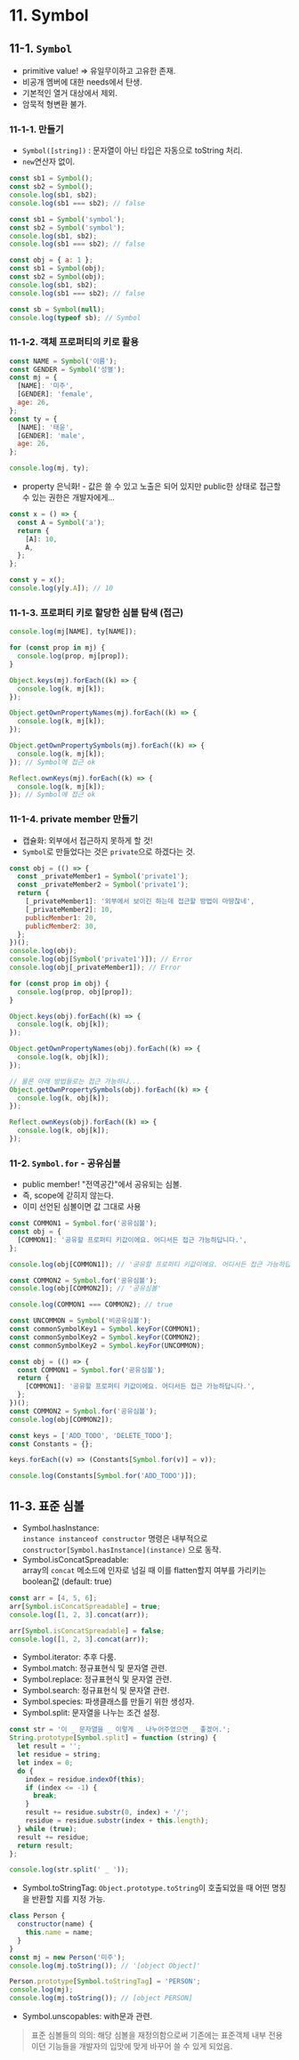 # 11. Symbol

## 11-1. `Symbol`

- primitive value! => 유일무이하고 고유한 존재.
- 비공개 멤버에 대한 needs에서 탄생.
- 기본적인 열거 대상에서 제외.
- 암묵적 형변환 불가.

### 11-1-1. 만들기

- `Symbol([string])` : 문자열이 아닌 타입은 자동으로 toString 처리.
- `new`연산자 없이.

```js
const sb1 = Symbol();
const sb2 = Symbol();
console.log(sb1, sb2);
console.log(sb1 === sb2); // false
```

```js
const sb1 = Symbol('symbol');
const sb2 = Symbol('symbol');
console.log(sb1, sb2);
console.log(sb1 === sb2); // false
```

```js
const obj = { a: 1 };
const sb1 = Symbol(obj);
const sb2 = Symbol(obj);
console.log(sb1, sb2);
console.log(sb1 === sb2); // false
```

```js
const sb = Symbol(null);
console.log(typeof sb); // Symbol
```

### 11-1-2. 객체 프로퍼티의 키로 활용

```js
const NAME = Symbol('이름');
const GENDER = Symbol('성별');
const mj = {
  [NAME]: '미주',
  [GENDER]: 'female',
  age: 26,
};
const ty = {
  [NAME]: '태윤',
  [GENDER]: 'male',
  age: 26,
};

console.log(mj, ty);
```

- property 은닉화! - 값은 쓸 수 있고 노출은 되어 있지만 public한 상태로 접근할 수 있는 권한은 개발자에게...

```js
const x = () => {
  const A = Symbol('a');
  return {
    [A]: 10,
    A,
  };
};

const y = x();
console.log(y[y.A]); // 10
```

### 11-1-3. 프로퍼티 키로 할당한 심볼 탐색 (접근)

```js
console.log(mj[NAME], ty[NAME]);

for (const prop in mj) {
  console.log(prop, mj[prop]);
}

Object.keys(mj).forEach((k) => {
  console.log(k, mj[k]);
});

Object.getOwnPropertyNames(mj).forEach((k) => {
  console.log(k, mj[k]);
});

Object.getOwnPropertySymbols(mj).forEach((k) => {
  console.log(k, mj[k]);
}); // Symbol에 접근 ok

Reflect.ownKeys(mj).forEach((k) => {
  console.log(k, mj[k]);
}); // Symbol에 접근 ok
```

### 11-1-4. private member 만들기

- 캡슐화: 외부에서 접근하지 못하게 할 것!
- `Symbol`로 만들었다는 것은 `private`으로 하겠다는 것.

```js
const obj = (() => {
  const _privateMember1 = Symbol('private1');
  const _privateMember2 = Symbol('private1');
  return {
    [_privateMember1]: '외부에서 보이긴 하는데 접근할 방법이 마땅찮네',
    [_privateMember2]: 10,
    publicMember1: 20,
    publicMember2: 30,
  };
})();
console.log(obj);
console.log(obj[Symbol('private1')]); // Error
console.log(obj[_privateMember1]); // Error

for (const prop in obj) {
  console.log(prop, obj[prop]);
}

Object.keys(obj).forEach((k) => {
  console.log(k, obj[k]);
});

Object.getOwnPropertyNames(obj).forEach((k) => {
  console.log(k, obj[k]);
});

// 물론 아래 방법들로는 접근 가능하나...
Object.getOwnPropertySymbols(obj).forEach((k) => {
  console.log(k, obj[k]);
});

Reflect.ownKeys(obj).forEach((k) => {
  console.log(k, obj[k]);
});
```

### 11-2. `Symbol.for` - 공유심볼

- public member! "전역공간"에서 공유되는 심볼.
- 즉, scope에 갇히지 않는다.
- 이미 선언된 심볼이면 값 그대로 사용

```js
const COMMON1 = Symbol.for('공유심볼');
const obj = {
  [COMMON1]: '공유할 프로퍼티 키값이에요. 어디서든 접근 가능하답니다.',
};

console.log(obj[COMMON1]); // '공유할 프로퍼티 키값이에요. 어디서든 접근 가능하답니다.'

const COMMON2 = Symbol.for('공유심볼');
console.log(obj[COMMON2]); // '공유심볼'

console.log(COMMON1 === COMMON2); // true

const UNCOMMON = Symbol('비공유심볼');
const commonSymbolKey1 = Symbol.keyFor(COMMON1);
const commonSymbolKey2 = Symbol.keyFor(COMMON2);
const commonSymbolKey2 = Symbol.keyFor(UNCOMMON);
```

```js
const obj = (() => {
  const COMMON1 = Symbol.for('공유심볼');
  return {
    [COMMON1]: '공유할 프로퍼티 키값이에요. 어디서든 접근 가능하답니다.',
  };
})();
const COMMON2 = Symbol.for('공유심볼');
console.log(obj[COMMON2]);
```

```js
const keys = ['ADD_TODO', 'DELETE_TODO'];
const Constants = {};

keys.forEach((v) => (Constants[Symbol.for(v)] = v));

console.log(Constants[Symbol.for('ADD_TODO')]);
```

## 11-3. 표준 심볼

- Symbol.hasInstance:  
  `instance instanceof constructor` 명령은 내부적으로 `constructor[Symbol.hasInstance](instance)` 으로 동작.
- Symbol.isConcatSpreadable:  
  array의 `concat` 메소드에 인자로 넘길 때 이를 flatten할지 여부를 가리키는 boolean값 (default: true)

```js
const arr = [4, 5, 6];
arr[Symbol.isConcatSpreadable] = true;
console.log([1, 2, 3].concat(arr));

arr[Symbol.isConcatSpreadable] = false;
console.log([1, 2, 3].concat(arr));
```

- Symbol.iterator: 추후 다룸.
- Symbol.match: 정규표현식 및 문자열 관련.
- Symbol.replace: 정규표현식 및 문자열 관련.
- Symbol.search: 정규표현식 및 문자열 관련.
- Symbol.species: 파생클래스를 만들기 위한 생성자.
- Symbol.split: 문자열을 나누는 조건 설정.

```js
const str = '이 _ 문자열을 _ 이렇게 _ 나누어주었으면 _ 좋겠어.';
String.prototype[Symbol.split] = function (string) {
  let result = '';
  let residue = string;
  let index = 0;
  do {
    index = residue.indexOf(this);
    if (index <= -1) {
      break;
    }
    result += residue.substr(0, index) + '/';
    residue = residue.substr(index + this.length);
  } while (true);
  result += residue;
  return result;
};

console.log(str.split(' _ '));
```

- Symbol.toStringTag: `Object.prototype.toString`이 호출되었을 때 어떤 명칭을 반환할 지를 지정 가능.

```js
class Person {
  constructor(name) {
    this.name = name;
  }
}
const mj = new Person('미주');
console.log(mj.toString()); // '[object Object]'

Person.prototype[Symbol.toStringTag] = 'PERSON';
console.log(mj);
console.log(mj.toString()); // [object PERSON]
```

- Symbol.unscopables: with문과 관련.

> 표준 심볼들의 의의: 해당 심볼을 재정의함으로써 기존에는 표준객체 내부 전용이던 기능들을 개발자의 입맛에 맞게 바꾸어 쓸 수 있게 되었음.
